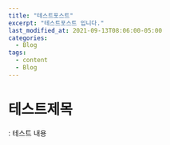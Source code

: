 ```yaml
---
title: "테스트포스트"
excerpt: "테스트포스트 입니다."
last_modified_at: 2021-09-13T08:06:00-05:00
categories:
  - Blog
tags:
  - content
  - Blog
---
```


# 테스트제목
: 테스트 내용
